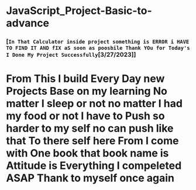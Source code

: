 # JavaScript_Project-Basic-to-advance
### [`In That Calculator inside project something is ERROR i HAVE TO FIND IT AND fIX aS soon as poosbile Thank YOu for Today's I Done My Project Successfully`[3/27/2023]]

# From This I build Every Day new Projects Base on my learning No matter I sleep or not no matter I had my food  or not I have to Push so harder to my self no can push like that To there self here From I come with One book that book name is Attitude is Everything I compeleted ASAP Thank to myself once again 